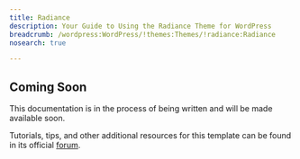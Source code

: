 ```yaml
---
title: Radiance
description: Your Guide to Using the Radiance Theme for WordPress
breadcrumb: /wordpress:WordPress/!themes:Themes/!radiance:Radiance
nosearch: true

---
```


Coming Soon
-----

This documentation is in the process of being written and will be made available soon. 

Tutorials, tips, and other additional resources for this template can be found in its official [forum][forum].

[forum]: http://www.rockettheme.com/forum/wordpress-theme-radiance/